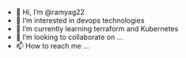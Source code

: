 - 👋 Hi, I’m @ramyag22
- 👀 I’m interested in devops technologies
- 🌱 I’m currently learning terraform and Kubernetes
- 💞️ I’m looking to collaborate on ...
- 📫 How to reach me ...

<!---
ramyag22/ramyag22 is a ✨ special ✨ repository because its `README.md` (this file) appears on your GitHub profile.
You can click the Preview link to take a look at your changes.
--->
